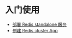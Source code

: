 ---
---

# 入门使用

- [部署 Redis standalone 服务](create.html)
- [创建 Redis cluster App](create_cluster.html)
